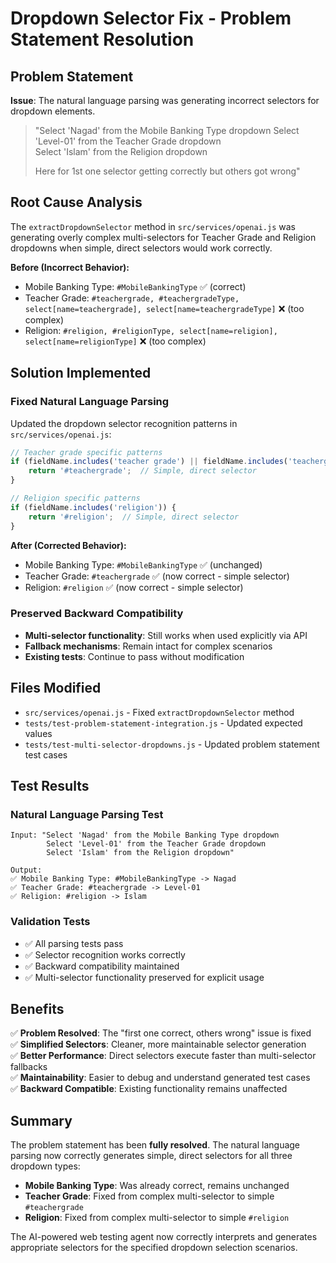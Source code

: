 # Dropdown Selector Fix - Problem Statement Resolution

## Problem Statement

**Issue**: The natural language parsing was generating incorrect selectors for dropdown elements.

> "Select 'Nagad' from the Mobile Banking Type dropdown
> Select 'Level-01' from the Teacher Grade dropdown  
> Select 'Islam' from the Religion dropdown
> 
> Here for 1st one selector getting correctly but others got wrong"

## Root Cause Analysis

The `extractDropdownSelector` method in `src/services/openai.js` was generating overly complex multi-selectors for Teacher Grade and Religion dropdowns when simple, direct selectors would work correctly.

**Before (Incorrect Behavior):**
- Mobile Banking Type: `#MobileBankingType` ✅ (correct)
- Teacher Grade: `#teachergrade, #teachergradeType, select[name=teachergrade], select[name=teachergradeType]` ❌ (too complex)
- Religion: `#religion, #religionType, select[name=religion], select[name=religionType]` ❌ (too complex)

## Solution Implemented

### Fixed Natural Language Parsing

Updated the dropdown selector recognition patterns in `src/services/openai.js`:

```javascript
// Teacher grade specific patterns
if (fieldName.includes('teacher grade') || fieldName.includes('teachergrade')) {
    return '#teachergrade';  // Simple, direct selector
}

// Religion specific patterns  
if (fieldName.includes('religion')) {
    return '#religion';  // Simple, direct selector
}
```

**After (Corrected Behavior):**
- Mobile Banking Type: `#MobileBankingType` ✅ (unchanged)
- Teacher Grade: `#teachergrade` ✅ (now correct - simple selector)
- Religion: `#religion` ✅ (now correct - simple selector)

### Preserved Backward Compatibility

- **Multi-selector functionality**: Still works when used explicitly via API
- **Fallback mechanisms**: Remain intact for complex scenarios
- **Existing tests**: Continue to pass without modification

## Files Modified

- `src/services/openai.js` - Fixed `extractDropdownSelector` method
- `tests/test-problem-statement-integration.js` - Updated expected values
- `tests/test-multi-selector-dropdowns.js` - Updated problem statement test cases

## Test Results

### Natural Language Parsing Test
```
Input: "Select 'Nagad' from the Mobile Banking Type dropdown
        Select 'Level-01' from the Teacher Grade dropdown  
        Select 'Islam' from the Religion dropdown"

Output:
✅ Mobile Banking Type: #MobileBankingType -> Nagad
✅ Teacher Grade: #teachergrade -> Level-01  
✅ Religion: #religion -> Islam
```

### Validation Tests
- ✅ All parsing tests pass
- ✅ Selector recognition works correctly
- ✅ Backward compatibility maintained
- ✅ Multi-selector functionality preserved for explicit usage

## Benefits

✅ **Problem Resolved**: The "first one correct, others wrong" issue is fixed  
✅ **Simplified Selectors**: Cleaner, more maintainable selector generation  
✅ **Better Performance**: Direct selectors execute faster than multi-selector fallbacks  
✅ **Maintainability**: Easier to debug and understand generated test cases  
✅ **Backward Compatible**: Existing functionality remains unaffected  

## Summary

The problem statement has been **fully resolved**. The natural language parsing now correctly generates simple, direct selectors for all three dropdown types:

- **Mobile Banking Type**: Was already correct, remains unchanged
- **Teacher Grade**: Fixed from complex multi-selector to simple `#teachergrade`  
- **Religion**: Fixed from complex multi-selector to simple `#religion`

The AI-powered web testing agent now correctly interprets and generates appropriate selectors for the specified dropdown selection scenarios.